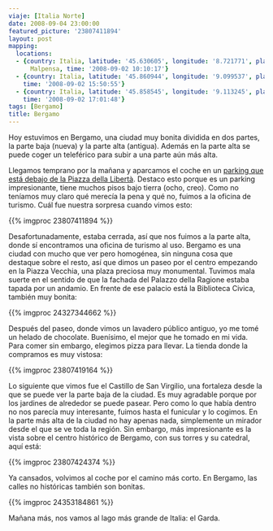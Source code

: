 ```yaml
---
viaje: [Italia Norte]
date: 2008-09-04 23:00:00
featured_picture: '23807411894'
layout: post
mapping:
  locations:
  - {country: Italia, latitude: '45.630605', longitude: '8.721771', place: Aeroporto
      Malpensa, time: '2008-09-02 10:10:17'}
  - {country: Italia, latitude: '45.860944', longitude: '9.099537', place: Moltrasio,
    time: '2008-09-02 15:50:55'}
  - {country: Italia, latitude: '45.858545', longitude: '9.113245', place: Torno,
    time: '2008-09-02 17:01:48'}
tags: [Bergamo]
title: Bergamo
---
```

Hoy estuvimos en Bergamo, una ciudad muy bonita dividida en dos partes, la parte baja (nueva) y la parte alta (antigua). Además en la parte alta se puede coger un teleférico para subir a una parte aún más alta.

Llegamos temprano por la mañana y aparcamos el coche en un <a href="https://www.bestinparking.it/garage/bergamo/piazza-della-liberta/bergamo">parking que está debajo de la Piazza della Libertà</a>. Destaco esto porque es un parking impresionante, tiene muchos pisos bajo tierra (ocho, creo). Como no teníamos muy claro qué merecía la pena y qué no, fuimos a la oficina de turismo. Cuál fue nuestra sorpresa cuando vimos esto:

{{% imgproc 23807411894 %}}

Desafortunadamente, estaba cerrada, así que nos fuimos a la parte alta, donde sí encontramos una oficina de turismo al uso. Bergamo es una ciudad con mucho que ver pero homogénea, sin ninguna cosa que destaque sobre el resto, así que dimos un paseo por el centro empezando en la Piazza Vecchia, una plaza preciosa muy monumental. Tuvimos mala suerte en el sentido de que la fachada del Palazzo della Ragione estaba tapada por un andamio. En frente de ese palacio está la Biblioteca Civica, también muy bonita:

{{% imgproc 24327344662 %}}

Después del paseo, donde vimos un lavadero público antiguo, yo me tomé un helado de chocolate. Buenísimo, el mejor que he tomado en mi vida. Para comer sin embargo, elegimos pizza para llevar. La tienda donde la compramos es muy vistosa:

{{% imgproc 23807419164 %}}

Lo siguiente que vimos fue el Castillo de San Virgilio, una fortaleza desde la que se puede ver la parte baja de la ciudad. Es muy agradable porque por los jardines de alrededor se puede pasear. Pero como lo que había dentro no nos parecía muy interesante, fuimos hasta el funicular y lo cogimos. En la parte más alta de la ciudad no hay apenas nada, simplemente un mirador desde el que se ve toda la región. Sin embargo, más impresionante es la vista sobre el centro histórico de Bergamo, con sus torres y su catedral, aquí está:

{{% imgproc 23807424374 %}}

Ya cansados, volvimos al coche por el camino más corto. En Bergamo, las calles no históricas también son bonitas.

{{% imgproc 24353184861 %}}

Mañana más, nos vamos al lago más grande de Italia: el Garda.